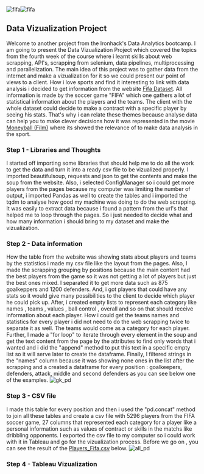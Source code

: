 ![fifa](https://th.bing.com/th/id/OIP.V1CJ1TDHvVMh_z5Ur2YwUwHaEK?pid=ImgDet&rs=1)![fifa](https://th.bing.com/th/id/OIP.UxkjfOizXWrSmRVmifqSLAHaEK?pid=ImgDet&rs=1)  

## Data Vizualization Project 
Welcome to another project from the Ironhack's Data Analytics bootcamp. I am going to present the Data Vizualization Project which covered the topics from the fourth week of the
course where i learnt skills about web scrapping, API's, scrapping from selenium, data pipelines, multiprocessing and parallelization. The main idea of this project was to gather 
data from the internet and make a vizualization for it so we could present our point of views to a client. How i love sports and find it interesting to link with data analysis i
decided to get information from the website [Fifa Dataset](https://sofifa.com/players). All information is made by the soccer game "FIFA" which one gathers a lot of statistical 
information about the players and the teams. The client with the whole dataset could decide to make a contract with a specific player by seeing his stats. That's why i can relate
these themes because analyse data can help you to make clever decisions how it was represented in the movie [Moneyball (Film)](https://en.wikipedia.org/wiki/Moneyball_(film)) where
its showed the relevance of to make data analysis in the sport.
### Step 1 - Libraries and Thoughts
I started off importing some libraries that should help me to do all the work to get the data and turn it into a ready csv file to be vizualized properly. I imported beautifulsoup,
requests and json to get the contents and make the soup from the website. Also, i selected ConfigManager so i could get more players from the pages because my computer was limiting 
the number of output, i imported Pandas as well to create the tables and i imported the tqdm to analyse how good my machine was doing to do the web scrapping. It was easily to extract 
data because i found a pattern from the url's that helped me to loop through the pages. So i just needed to decide what and how many information i should bring to my dataset and make
the vizualization.
### Step 2 - Data information
How the table from the website was showing stats about players and teams by the statistics i made my csv file like the layout from the pages. Also, I made the scrapping grouping by positions 
because the main content had the best players from the game so it was not getting a lot of players but just the best ones mixed. I separated it to get more data such as 875 goalkeppers
and 1200 defenders. And, i got players that could have any stats so it would give many possibilities to the client to decide which player he could pick up. After, i created empty lists to represent 
each category like names , teams , values , ball control , overall and so on that should receive information about each player. How i could get the teams names and statistics for every player i did not need to do the web scrapping twice to separate it as well. The teams would come as a category for each player. Further, I made a "for loop" to iterate through every element in the soup
and get the text content from the page by the attributes to find only words that i wanted and i did the "append" method to put this text in a specific empty list so it will serve later to create
the dataframe. Finally, I filtered strings in the "names" column because it was showing none ones in the list after the scrapping and a created a dataframe for every position : goalkeepers, defenders, 
attack, middle and second defenders as you can see below one of the examples.
![gk_pd](https://user-images.githubusercontent.com/80002453/116029860-9b5aeb00-a630-11eb-8b10-7915ef57d1ce.png)
### Step 3 - CSV file
I made this table for every position and then i used the "pd.concat" method to join all these tables and create a csv file with 5296 players from the FIFA soccer game, 27 columns that represented each category for a player like a personal information such as values of contract or skills in the matchs like dribbling opponents. I exported the csv file to my computer so i could work with it in Tableau and go for the vizualization process. Before we go on , you can see the result of the [Players_Fifa.csv](https://github.com/eduardorafd/data-modules/files/6374440/Players_Fifa.csv) below.
![all_pd](https://user-images.githubusercontent.com/80002453/116031551-49b45f80-a634-11eb-8312-a61fb98cf77a.png)
### Step 4 - Tableau Vizualization





